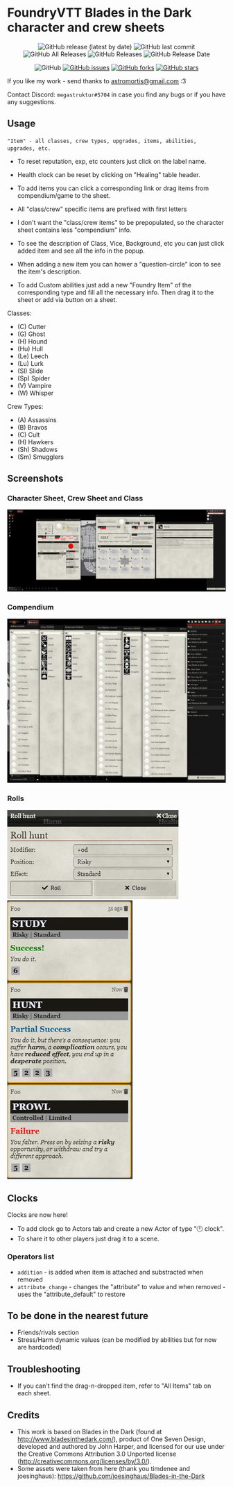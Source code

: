 # FoundryVTT Blades in the Dark character and crew sheets

<p align="center">
<img alt="GitHub release (latest by date)" src="https://img.shields.io/github/v/release/megastruktur/foundryvtt-blades-in-the-dark"> <img alt="GitHub last commit" src="https://img.shields.io/github/last-commit/megastruktur/foundryvtt-blades-in-the-dark"> <img alt="GitHub All Releases" src="https://img.shields.io/github/downloads/megastruktur/foundryvtt-blades-in-the-dark/total" /> <img alt="GitHub Releases" src="https://img.shields.io/github/downloads/megastruktur/foundryvtt-blades-in-the-dark/latest/total" /> <img alt="GitHub Release Date" src="https://img.shields.io/github/release-date/megastruktur/foundryvtt-blades-in-the-dark?label=latest%20release" /> 
</p>
<p align="center">
<img alt="GitHub" src="https://img.shields.io/github/license/megastruktur/foundryvtt-blades-in-the-dark"> <a href="https://github.com/megastruktur/foundryvtt-blades-in-the-dark/issues"><img alt="GitHub issues" src="https://img.shields.io/github/issues/megastruktur/foundryvtt-blades-in-the-dark"></a> <a href="https://github.com/megastruktur/foundryvtt-blades-in-the-dark/network"><img alt="GitHub forks" src="https://img.shields.io/github/forks/megastruktur/foundryvtt-blades-in-the-dark"></a> <a href="https://github.com/megastruktur/foundryvtt-blades-in-the-dark/stargazers"><img alt="GitHub stars" src="https://img.shields.io/github/stars/megastruktur/foundryvtt-blades-in-the-dark"></a> 
</p>

If you like my work - send thanks to astromortis@gmail.com  :3

Contact Discord: `megastruktur#5704` in case you find any bugs or if you have any suggestions.

## Usage
`"Item" - all classes, crew types, upgrades, items, abilities, upgrades, etc.`

- To reset reputation, exp, etc counters just click on the label name.
- Health clock can be reset by clicking on "Healing" table header.
- To add items you can click a corresponding link or drag items from compendium/game to the sheet.
- All "class/crew" specific items are prefixed with first letters

- I don't want the "class/crew items" to be prepopulated, so the character sheet contains less "compendium" info.
- To see the description of Class, Vice, Background, etc you can just click added item and see all the info in the popup.
- When adding a new item you can hower a "question-circle" icon to see the item's description.
- To add Custom abilities just add a new "Foundry Item" of the corresponding type and fill all the necessary info. Then drag it to the sheet or add via button on a sheet.

Classes:
- (C)  Cutter
- (G)  Ghost
- (H)  Hound
- (Hu) Hull
- (Le) Leech
- (Lu) Lurk
- (Sl) Slide
- (Sp) Spider
- (V)  Vampire
- (W)  Whisper

Crew Types:
- (A)  Assassins
- (B)  Bravos
- (C)  Cult
- (H)  Hawkers
- (Sh) Shadows
- (Sm) Smugglers

## Screenshots

### Character Sheet, Crew Sheet and Class
![alt screen][screenshot_all]

### Compendium
![alt screen][screenshot_compendium]

### Rolls
![alt screen][screenshot_roll_1]
![alt screen][screenshot_roll_2]

## Clocks
Clocks are now here!
- To add clock go to Actors tab and create a new Actor of type "🕛 clock".
- To share it to other players just drag it to a scene.

### Operators list
- `addition` - is added when item is attached and substracted when removed
- `attribute_change` - changes the "attribute" to value and when removed - uses the "attribute_default" to restore

## To be done in the nearest future
- Friends/rivals section
- Stress/Harm dynamic values (can be modified by abilities but for now are hardcoded)

## Troubleshooting
- If you can't find the drag-n-dropped item, refer to "All Items" tab on each sheet.

## Credits
- This work is based on Blades in the Dark (found at http://www.bladesinthedark.com/), product of One Seven Design, developed and authored by John Harper, and licensed for our use under the Creative Commons Attribution 3.0 Unported license (http://creativecommons.org/licenses/by/3.0/).
- Some assets were taken from here (thank you  timdenee and joesinghaus): https://github.com/joesinghaus/Blades-in-the-Dark


[screenshot_all]: ./images/screenshot_all.png "screenshot_all"
[screenshot_compendium]: ./images/screenshot_compendium.png "screenshot_compendium"
[screenshot_roll_1]: ./images/screenshot_roll_1.png "screenshot_roll_1"
[screenshot_roll_2]: ./images/screenshot_roll_2.png "screenshot_roll_2"
